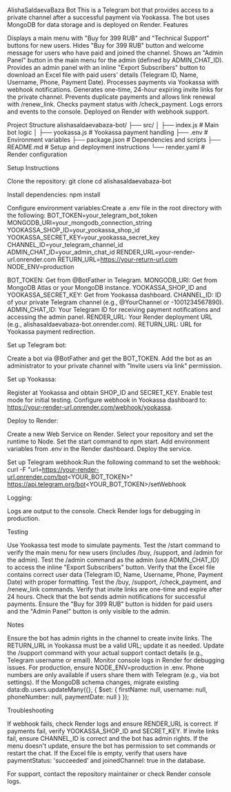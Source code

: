 AlishaSaldaevaBaza Bot
This is a Telegram bot that provides access to a private channel after a successful payment via Yookassa. The bot uses MongoDB for data storage and is deployed on Render.
Features

Displays a main menu with "Buy for 399 RUB" and "Technical Support" buttons for new users.
Hides "Buy for 399 RUB" button and welcome message for users who have paid and joined the channel.
Shows an "Admin Panel" button in the main menu for the admin (defined by ADMIN_CHAT_ID).
Provides an admin panel with an inline "Export Subscribers" button to download an Excel file with paid users' details (Telegram ID, Name, Username, Phone, Payment Date).
Processes payments via Yookassa with webhook notifications.
Generates one-time, 24-hour expiring invite links for the private channel.
Prevents duplicate payments and allows link renewal with /renew_link.
Checks payment status with /check_payment.
Logs errors and events to the console.
Deployed on Render with webhook support.

Project Structure
alishasaldaevabaza-bot/
├── src/
│   ├── index.js          # Main bot logic
│   ├── yookassa.js       # Yookassa payment handling
├── .env                  # Environment variables
├── package.json          # Dependencies and scripts
├── README.md             # Setup and deployment instructions
└── render.yaml           # Render configuration

Setup Instructions

Clone the repository:
git clone <repository-url>
cd alishasaldaevabaza-bot


Install dependencies:
npm install


Configure environment variables:Create a .env file in the root directory with the following:
BOT_TOKEN=your_telegram_bot_token
MONGODB_URI=your_mongodb_connection_string
YOOKASSA_SHOP_ID=your_yookassa_shop_id
YOOKASSA_SECRET_KEY=your_yookassa_secret_key
CHANNEL_ID=your_telegram_channel_id
ADMIN_CHAT_ID=your_admin_chat_id
RENDER_URL=your-render-url.onrender.com
RETURN_URL=https://your-return-url.com
NODE_ENV=production


BOT_TOKEN: Get from @BotFather in Telegram.
MONGODB_URI: Get from MongoDB Atlas or your MongoDB instance.
YOOKASSA_SHOP_ID and YOOKASSA_SECRET_KEY: Get from Yookassa dashboard.
CHANNEL_ID: ID of your private Telegram channel (e.g., @YourChannel or -1001234567890).
ADMIN_CHAT_ID: Your Telegram ID for receiving payment notifications and accessing the admin panel.
RENDER_URL: Your Render deployment URL (e.g., alishasaldaevabaza-bot.onrender.com).
RETURN_URL: URL for Yookassa payment redirection.


Set up Telegram bot:

Create a bot via @BotFather and get the BOT_TOKEN.
Add the bot as an administrator to your private channel with "Invite users via link" permission.


Set up Yookassa:

Register at Yookassa and obtain SHOP_ID and SECRET_KEY.
Enable test mode for initial testing.
Configure webhook in Yookassa dashboard to: https://your-render-url.onrender.com/webhook/yookassa.


Deploy to Render:

Create a new Web Service on Render.
Select your repository and set the runtime to Node.
Set the start command to npm start.
Add environment variables from .env in the Render dashboard.
Deploy the service.


Set up Telegram webhook:Run the following command to set the webhook:
curl -F "url=https://your-render-url.onrender.com/bot<YOUR_BOT_TOKEN>" https://api.telegram.org/bot<YOUR_BOT_TOKEN>/setWebhook


Logging:

Logs are output to the console. Check Render logs for debugging in production.



Testing

Use Yookassa test mode to simulate payments.
Test the /start command to verify the main menu for new users (includes /buy, /support, and /admin for the admin).
Test the /admin command as the admin (use ADMIN_CHAT_ID) to access the inline "Export Subscribers" button.
Verify that the Excel file contains correct user data (Telegram ID, Name, Username, Phone, Payment Date) with proper formatting.
Test the /buy, /support, /check_payment, and /renew_link commands.
Verify that invite links are one-time and expire after 24 hours.
Check that the bot sends admin notifications for successful payments.
Ensure the "Buy for 399 RUB" button is hidden for paid users and the "Admin Panel" button is only visible to the admin.

Notes

Ensure the bot has admin rights in the channel to create invite links.
The RETURN_URL in Yookassa must be a valid URL; update it as needed.
Update the /support command with your actual support contact details (e.g., Telegram username or email).
Monitor console logs in Render for debugging issues.
For production, ensure NODE_ENV=production in .env.
Phone numbers are only available if users share them with Telegram (e.g., via bot settings).
If the MongoDB schema changes, migrate existing data:db.users.updateMany({}, { $set: { firstName: null, username: null, phoneNumber: null, paymentDate: null } });



Troubleshooting

If webhook fails, check Render logs and ensure RENDER_URL is correct.
If payments fail, verify YOOKASSA_SHOP_ID and SECRET_KEY.
If invite links fail, ensure CHANNEL_ID is correct and the bot has admin rights.
If the menu doesn't update, ensure the bot has permission to set commands or restart the chat.
If the Excel file is empty, verify that users have paymentStatus: 'succeeded' and joinedChannel: true in the database.

For support, contact the repository maintainer or check Render console logs.

